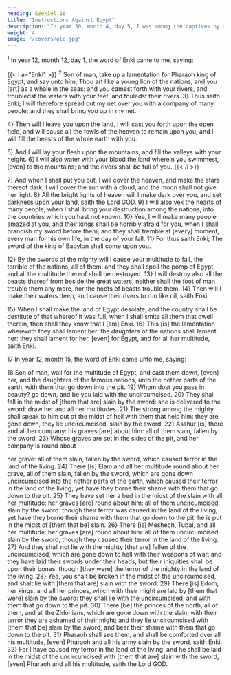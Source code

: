 ```yaml
---
heading: Ezekiel 18
title: "Instructions Against Egypt"
description: "In year 30, month 4, day 5, I was among the captives by the river of Chebar"
weight: 4
image: "/covers/old.jpg"
---
```




<sup>1</sup> In year 12, month 12, day 1, the word of Enki came to me, saying:

{{< l a="Enki" >}}
<sup>2</sup> Son of man, take up a lamentation for Pharaoh king of Egypt, and say unto him, Thou art like a young lion of the nations, and you [art] as a whale in the seas: and you camest forth with your rivers, and troubledst the waters with your feet, and fouledst their rivers. 3} Thus saith Enki; I will therefore spread out my net over you with a company of many people; and they shall bring you up in my net. 

4} Then will I leave you upon the land, I will cast you forth upon the open field, and will cause all the fowls of the heaven to remain upon you, and I will fill the beasts of the
whole earth with you. 

5} And I will lay your flesh upon the mountains, and fill the valleys with your height. 6} I
will also water with your blood the land wherein you swimmest, [even] to the mountains; and the rivers shall be full of you. 
{{< /l >}}

7} And when I shall put you out, I will cover the heaven, and make the stars thereof dark; I will
cover the sun with a cloud, and the moon shall not give her
light. 8} All the bright lights of heaven will I make dark
over you, and set darkness upon your land, saith the Lord
GOD. 9} I will also vex the hearts of many people,
when I shall bring your destruction among the nations, into
the countries which you hast not known. 10} Yea, I
will make many people amazed at you, and their kings shall
be horribly afraid for you, when I shall brandish my sword
before them; and they shall tremble at [every] moment,
every man for his own life, in the day of your fall.
11} For thus saith Enki; The sword of the
king of Babylon shall come upon you. 

12} By the swords of the mighty will I cause your multitude to fall, the
terrible of the nations, all of them: and they shall spoil the
pomp of Egypt, and all the multitude thereof shall be
destroyed. 13} I will destroy also all the beasts thereof
from beside the great waters; neither shall the foot of man
trouble them any more, nor the hoofs of beasts trouble them.
14} Then will I make their waters deep, and cause their
rivers to run like oil, saith Enki. 

15} When I shall make the land of Egypt desolate, and the country shall
be destitute of that whereof it was full, when I shall smite
all them that dwell therein, then shall they know that I [am]
Enki. 16} This [is] the lamentation wherewith
they shall lament her: the daughters of the nations shall
lament her: they shall lament for her, [even] for Egypt, and
for all her multitude, saith Enki.

17 In year 12, month 15, the word of Enki came unto me, saying:

18 Son of man, wail for the multitude of Egypt, and cast them down, [even] her, and the
daughters of the famous nations, unto the nether parts of the
earth, with them that go down into the pit. 19} Whom
dost you pass in beauty? go down, and be you laid with the
uncircumcised. 20} They shall fall in the midst of
[them that are] slain by the sword: she is delivered to the
sword: draw her and all her multitudes. 21} The strong
among the mighty shall speak to him out of the midst of hell
with them that help him: they are gone down, they lie
uncircumcised, slain by the sword. 22} Asshur [is]
there and all her company: his graves [are] about him: all of
them slain, fallen by the sword: 23} Whose graves are
set in the sides of the pit, and her company is round about

her grave: all of them slain, fallen by the sword, which
caused terror in the land of the living. 24} There [is]
Elam and all her multitude round about her grave, all of
them slain, fallen by the sword, which are gone down
uncircumcised into the nether parts of the earth, which
caused their terror in the land of the living; yet have they
borne their shame with them that go down to the pit.
25} They have set her a bed in the midst of the slain
with all her multitude: her graves [are] round about him: all
of them uncircumcised, slain by the sword: though their
terror was caused in the land of the living, yet have they
borne their shame with them that go down to the pit: he is
put in the midst of [them that be] slain. 26} There [is]
Meshech, Tubal, and all her multitude: her graves [are]
round about him: all of them uncircumcised, slain by the
sword, though they caused their terror in the land of the
living. 27} And they shall not lie with the mighty [that
are] fallen of the uncircumcised, which are gone down to
hell with their weapons of war: and they have laid their
swords under their heads, but their iniquities shall be upon
their bones, though [they were] the terror of the mighty in
the land of the living. 28} Yea, you shalt be broken in
the midst of the uncircumcised, and shalt lie with [them that
are] slain with the sword. 29} There [is] Edom, her
kings, and all her princes, which with their might are laid by
[them that were] slain by the sword: they shall lie with the
uncircumcised, and with them that go down to the pit.
30} There [be] the princes of the north, all of them, and
all the Zidonians, which are gone down with the slain; with
their terror they are ashamed of their might; and they lie
uncircumcised with [them that be] slain by the sword, and
bear their shame with them that go down to the pit. 31}
Pharaoh shall see them, and shall be comforted over all his
multitude, [even] Pharaoh and all his army slain by the
sword, saith Enki. 32} For I have caused my
terror in the land of the living: and he shall be laid in the
midst of the uncircumcised with [them that are] slain with
the sword, [even] Pharaoh and all his multitude, saith the
Lord GOD.

